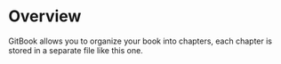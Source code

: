 # Overview

GitBook allows you to organize your book into chapters, each chapter is stored in a separate file like this one.

